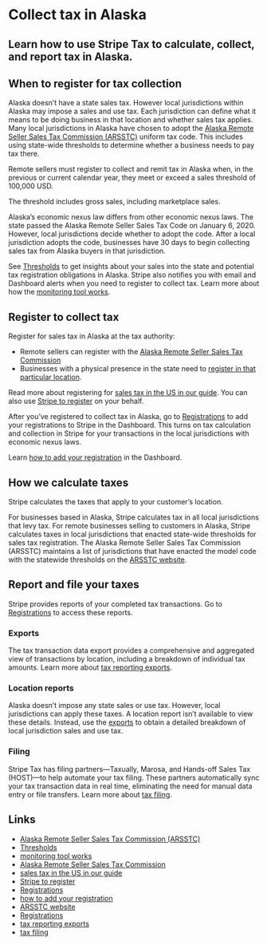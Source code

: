 # Collect tax in Alaska

## Learn how to use Stripe Tax to calculate, collect, and report tax in Alaska.

## When to register for tax collection

Alaska doesn’t have a state sales tax. However local jurisdictions within Alaska
may impose a sales and use tax. Each jurisdiction can define what it means to be
doing business in that location and whether sales tax applies. Many local
jurisdictions in Alaska have chosen to adopt the [Alaska Remote Seller Sales Tax
Commission (ARSSTC)](https://arsstc.org/business-sellers/) uniform tax code.
This includes using state-wide thresholds to determine whether a business needs
to pay tax there.

Remote sellers must register to collect and remit tax in Alaska when, in the
previous or current calendar year, they meet or exceed a sales threshold of
100,000 USD.

The threshold includes gross sales, including marketplace sales.

Alaska’s economic nexus law differs from other economic nexus laws. The state
passed the Alaska Remote Seller Sales Tax Code on January 6, 2020. However,
local jurisdictions decide whether to adopt the code. After a local jurisdiction
adopts the code, businesses have 30 days to begin collecting sales tax from
Alaska buyers in that jurisdiction.

See [Thresholds](https://dashboard.stripe.com/tax/thresholds) to get insights
about your sales into the state and potential tax registration obligations in
Alaska. Stripe also notifies you with email and Dashboard alerts when you need
to register to collect tax. Learn more about how the [monitoring tool
works](https://docs.stripe.com/tax/monitoring).

## Register to collect tax

Register for sales tax in Alaska at the tax authority:

- Remote sellers can register with the [Alaska Remote Seller Sales Tax
Commission](https://arsstc.munirevs.com/)
- Businesses with a physical presence in the state need to [register in that
particular location](https://arsstc.org/business-sellers/).

Read more about registering for [sales tax in the US in our
guide](https://stripe.com/guides/sales-tax-registration-process-us). You can
also use [Stripe to
register](https://docs.stripe.com/tax/use-stripe-to-register) on your behalf.

After you’ve registered to collect tax in Alaska, go to
[Registrations](https://dashboard.stripe.com/tax/registrations?location=us-ak)
to add your registrations to Stripe in the Dashboard. This turns on tax
calculation and collection in Stripe for your transactions in the local
jurisdictions with economic nexus laws.

Learn [how to add your
registration](https://docs.stripe.com/tax/registering#track-your-registrations-in-the-tax-dashboard)
in the Dashboard.

## How we calculate taxes

Stripe calculates the taxes that apply to your customer’s location.

For businesses based in Alaska, Stripe calculates tax in all local jurisdictions
that levy tax. For remote businesses selling to customers in Alaska, Stripe
calculates taxes in local jurisdictions that enacted state-wide thresholds for
sales tax registration. The Alaska Remote Seller Sales Tax Commission (ARSSTC)
maintains a list of jurisdictions that have enacted the model code with the
statewide thresholds on the [ARSSTC
website](https://arsstc.org/business-sellers/member-jurisdictions/).

## Report and file your taxes

Stripe provides reports of your completed tax transactions. Go to
[Registrations](https://dashboard.stripe.com/tax/registrations) to access these
reports.

### Exports

The tax transaction data export provides a comprehensive and aggregated view of
transactions by location, including a breakdown of individual tax amounts. Learn
more about [tax reporting exports](https://docs.stripe.com/tax/reports#exports).

### Location reports

Alaska doesn’t impose any state sales or use tax. However, local jurisdictions
can apply these taxes. A location report isn’t available to view these details.
Instead, use the [exports](https://docs.stripe.com/tax/reports#exports) to
obtain a detailed breakdown of local jurisdiction sales and use tax.

### Filing

Stripe Tax has filing partners—Taxually, Marosa, and Hands-off Sales Tax
(HOST)—to help automate your tax filing. These partners automatically sync your
tax transaction data in real time, eliminating the need for manual data entry or
file transfers. Learn more about [tax
filing](https://docs.stripe.com/tax/filing).

## Links

- [Alaska Remote Seller Sales Tax Commission
(ARSSTC)](https://arsstc.org/business-sellers/)
- [Thresholds](https://dashboard.stripe.com/tax/thresholds)
- [monitoring tool works](https://docs.stripe.com/tax/monitoring)
- [Alaska Remote Seller Sales Tax Commission](https://arsstc.munirevs.com/)
- [sales tax in the US in our
guide](https://stripe.com/guides/sales-tax-registration-process-us)
- [Stripe to register](https://docs.stripe.com/tax/use-stripe-to-register)
- [Registrations](https://dashboard.stripe.com/tax/registrations?location=us-ak)
- [how to add your
registration](https://docs.stripe.com/tax/registering#track-your-registrations-in-the-tax-dashboard)
- [ARSSTC website](https://arsstc.org/business-sellers/member-jurisdictions/)
- [Registrations](https://dashboard.stripe.com/tax/registrations)
- [tax reporting exports](https://docs.stripe.com/tax/reports#exports)
- [tax filing](https://docs.stripe.com/tax/filing)